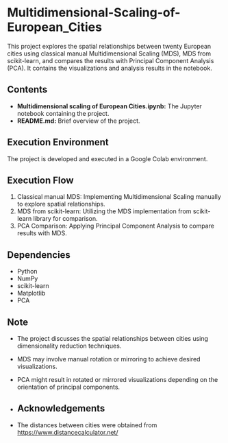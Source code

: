 # Multidimensional-Scaling-of-European_Cities
This project explores the spatial relationships between twenty European cities using classical manual Multidimensional Scaling (MDS), MDS from scikit-learn, and compares the results with Principal Component Analysis (PCA). It contains the visualizations and analysis results in the notebook.

## Contents
- **Multidimensional scaling of European Cities.ipynb:** The Jupyter notebook containing the project.
- **README.md:** Brief overview of the project.

## Execution Environment
The project is developed and executed in a Google Colab environment. 

## Execution Flow
1. Classical manual MDS: Implementing Multidimensional Scaling manually to explore spatial relationships.
2. MDS from scikit-learn: Utilizing the MDS implementation from scikit-learn library for comparison.
3. PCA Comparison: Applying Principal Component Analysis to compare results with MDS.

## Dependencies
- Python
- NumPy
- scikit-learn
- Matplotlib
- PCA

## Note
- The project discusses the spatial relationships between cities using dimensionality reduction techniques.
- MDS may involve manual rotation or mirroring to achieve desired visualizations.
- PCA might result in rotated or mirrored visualizations depending on the orientation of principal components.

- ## Acknowledgements
- The distances between cities were obtained from https://www.distancecalculator.net/
